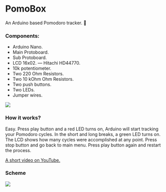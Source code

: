 # PomoBox

An Arduino based Pomodoro tracker. 🤖

### Components:
* Arduino Nano.
* Main Protoboard.
* Sub Protoboard.
* LCD 16x02. — Hitachi HD44770.
* 10k potentiometer.
* Two 220 Ohm Resistors.
* Two 10 kOhm Ohm Resistors.
* Two push buttons.
* Two LEDs.
* Jumper wires.

<p align=“center”>
  <img src=“pics/image.jpeg” width=“620” height=“310”>
</p>

### How it works?
Easy. Press play button and a red LED turns on, Arduino will start tracking your Pomodoro cycles. In the short and long breaks, a green LED turns on. The LCD shows how many cycles were accomplished at any point. Press stop button and go back to main menu. Press play button again and restart the process.

[A short video on YouTube.](https://youtu.be/g9jUZnzG37Y)

### Scheme

<p align=“center”>
  <img src=“pics/scheme.png” width=“620” height=“310”>
</p>
